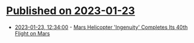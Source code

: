 # [Published on 2023-01-23](index.md)

* [2023-01-23, 12:34:00](https://science.slashdot.org/story/23/01/23/0458240/mars-helicopter-ingenuity-completes-its-40th-flight-on-mars?utm_source=rss1.0mainlinkanon&utm_medium=feed) - [Mars Helicopter 'Ingenuity' Completes Its 40th Flight on Mars](https://science.slashdot.org/story/23/01/23/0458240/mars-helicopter-ingenuity-completes-its-40th-flight-on-mars?utm_source=rss1.0mainlinkanon&utm_medium=feed)

